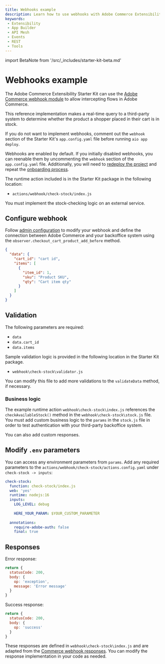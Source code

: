 ```yaml
---
title: Webhooks example
description: Learn how to use webhooks with Adobe Commerce Extensibility Starter Kit to connect to a third-party source.
keywords:
 - Extensibility
 - App Builder
 - API Mesh
 - Events
 - REST
 - Tools
---
```


import BetaNote from '/src/_includes/starter-kit-beta.md'

<BetaNote />

# Webhooks example

The Adobe Commerce Extensibility Starter Kit can use the [Adobe Commerce webhook module](../../webhooks/) to allow intercepting flows in Adobe Commerce.

This reference implementation makes a real-time query to a third-party system to determine whether the product a shopper placed in their cart is in stock.

<InlineAlert variant="info" slots="text"/>

If you do not want to implement webhooks, comment out the `webhook` section of the Starter Kit's `app.config.yaml` file before running `aio app deploy`.

Webhooks are enabled by default. If you initially disabled webhooks, you can reenable them by uncommenting the `webhook` section of the `app.config.yaml` file. Additionally, you will need to [redeploy the project](./project-setup.md#deploy-the-project) and repeat the [onboarding process](./project-setup.md#onboarding).

The runtime action included is in the Starter Kit package in the following location:

- `actions/webhook/check-stock/index.js`

<InlineAlert variant="info" slots="text"/>

You must implement the stock-checking logic on an external service.

## Configure webhook

Follow [admin configuration](../../webhooks/admin-configuration.md) to modify your webhook and define the connection between Adobe Commerce and your backoffice system using the `observer.checkout_cart_product_add_before` method.

```json
{
  "data": {
    "cart_id": "cart id",
    "items": [
      {
        "item_id": 1,
        "sku": "Product SKU",
        "qty": "Cart item qty"
      }
    ]
  }
}
```

<!-- need to add admin configuration -->

## Validation

The following parameters are required:

- `data`
- `data.cart_id`
- `data.items`

Sample validation logic is provided in the following location in the Starter Kit package.

- `webhook\check-stock\validator.js`

You can modify this file to add more validations to the `validateData` method, if necessary.

### Business logic

The example runtime action `webhook\check-stock\index.js` references the `checkAvailableStock()` method in the `webhook\check-stock\stock.js` file. You must add custom business logic to the `params` in the `stock.js` file in order to test authentication with your third-party backoffice system.

You can also add custom responses.

## Modify `.env` parameters

You can access any environment parameters from `params`. Add any required parameters to the `actions/webhook/check-stock/actions.config.yaml` under `check-stock -> inputs`:

```yaml
check-stock:
  function: check-stock/index.js
  web: 'yes'
  runtime: nodejs:16
  inputs:
    LOG_LEVEL: debug
    
    HERE_YOUR_PARAM: $YOUR_CUSTOM_PARAMETER
    
  annotations:
    require-adobe-auth: false
    final: true
```

## Responses

Error response:

```javascript
return {   
  statusCode: 200,
  body: {
    op: 'exception',
    message: 'Error message'
  }
}
```

Success response:

```javascript
return {
  statusCode: 200,
  body: {
    op: 'success'
  }
}
```

<InlineAlert variant="info" slots="text"/>

These responses are defined in `webhook\check-stock\index.js` and are adapted from the [Commerce webhook responses](../../webhooks/responses.md#responses). You can modify the response implementation in your code as needed.
